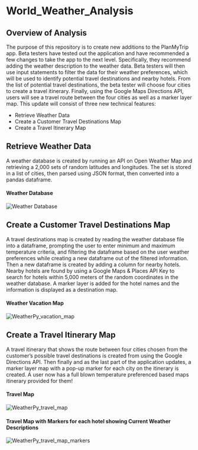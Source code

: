 # World_Weather_Analysis
## Overview of Analysis
The purpose of this repository is to create new additions to the PlanMyTrip app. Beta testers have tested out the application and have recommended a few changes to take the app to the next level. Specifically, they recommend adding the weather description to the weather data. Beta testers will then use input statements to filter the data for their weather preferences, which will be used to identify potential travel destinations and nearby hotels. From the list of potential travel destinations, the beta tester will choose four cities to create a travel itinerary. Finally, using the Google Maps Directions API, users will see a travel route between the four cities as well as a marker layer map. This update will consist of three new technical features: 
- Retrieve Weather Data
- Create a Customer Travel Destinations Map
- Create a Travel Itinerary Map

## Retrieve Weather Data
A weather database is created by running an API on Open Weather Map and retrieving a 2,000 sets of random latitudes and longitudes. The set is stored in a list of cities, then parsed using JSON format, then converted into a pandas dataframe. 
#### Weather Database
![Weather Database](https://user-images.githubusercontent.com/73972332/104137939-6fec1300-5355-11eb-9b6f-48158e33ba50.png)
## Create a Customer Travel Destinations Map
A travel destinations map is created by reading the weather database file into a dataframe, prompting the user to enter minimum and maximum temperature criteria, and filtering the dataframe based on the user weather preferences while creating a new dataframe out of the filtered information. Then a new dataframe is created by adding a column for nearby hotels. Nearby hotels are found by using a Google Maps & Places API Key to search for hotels within 5,000 meters of the random coordinates in the weather database. A marker layer is added for the hotel names and the information is displayed as a destination map. 
#### Weather Vacation Map
![WeatherPy_vacation_map](https://user-images.githubusercontent.com/73972332/104138061-6adb9380-5356-11eb-9593-891ce62cd7a2.png)
## Create a Travel Itinerary Map
A travel itinerary that shows the route between four cities chosen from the customer’s possible travel destinations is created from using the Google Directions API. Then finally and as the last part of the application updates, a marker layer map with a pop-up marker for each city on the itinerary is created. A user now has a full blown temperature preferenced based maps itinerary provided for them! 
#### Travel Map
![WeatherPy_travel_map](https://user-images.githubusercontent.com/73972332/104138373-8e074280-5358-11eb-9d68-d4479c599845.png)
#### Travel Map with Markers for each hotel showing Current Weather Descriptions
![WeatherPy_travel_map_markers](https://user-images.githubusercontent.com/73972332/104138391-a0817c00-5358-11eb-9dc1-ac38933b15dc.png)

